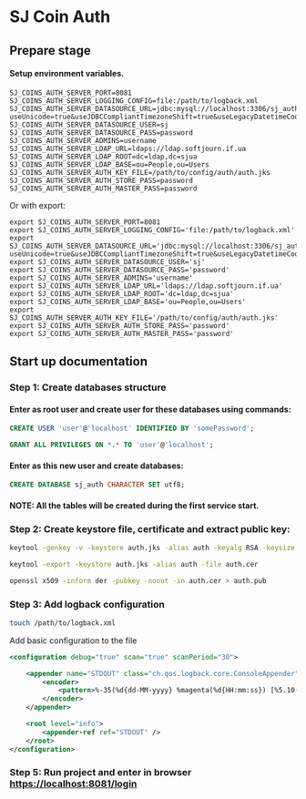 # SJ Coin Auth

## Prepare stage
#### Setup environment variables.
```
SJ_COINS_AUTH_SERVER_PORT=8081
SJ_COINS_AUTH_SERVER_LOGGING_CONFIG=file:/path/to/logback.xml
SJ_COINS_AUTH_SERVER_DATASOURCE_URL=jdbc:mysql://localhost:3306/sj_auth?useUnicode=true&useJDBCCompliantTimezoneShift=true&useLegacyDatetimeCode=false&serverTimezone=UTC&useSSL=false
SJ_COINS_AUTH_SERVER_DATASOURCE_USER=sj
SJ_COINS_AUTH_SERVER_DATASOURCE_PASS=password
SJ_COINS_AUTH_SERVER_ADMINS=username
SJ_COINS_AUTH_SERVER_LDAP_URL=ldaps://ldap.softjourn.if.ua
SJ_COINS_AUTH_SERVER_LDAP_ROOT=dc=ldap,dc=sjua
SJ_COINS_AUTH_SERVER_LDAP_BASE=ou=People,ou=Users
SJ_COINS_AUTH_SERVER_AUTH_KEY_FILE=/path/to/config/auth/auth.jks
SJ_COINS_AUTH_SERVER_AUTH_STORE_PASS=password
SJ_COINS_AUTH_SERVER_AUTH_MASTER_PASS=password
```
Or with export:
```
export SJ_COINS_AUTH_SERVER_PORT=8081
export SJ_COINS_AUTH_SERVER_LOGGING_CONFIG='file:/path/to/logback.xml'
export SJ_COINS_AUTH_SERVER_DATASOURCE_URL='jdbc:mysql://localhost:3306/sj_auth?useUnicode=true&useJDBCCompliantTimezoneShift=true&useLegacyDatetimeCode=false&serverTimezone=UTC&useSSL=false'
export SJ_COINS_AUTH_SERVER_DATASOURCE_USER='sj'
export SJ_COINS_AUTH_SERVER_DATASOURCE_PASS='password'
export SJ_COINS_AUTH_SERVER_ADMINS='username'
export SJ_COINS_AUTH_SERVER_LDAP_URL='ldaps://ldap.softjourn.if.ua'
export SJ_COINS_AUTH_SERVER_LDAP_ROOT='dc=ldap,dc=sjua'
export SJ_COINS_AUTH_SERVER_LDAP_BASE='ou=People,ou=Users'
export SJ_COINS_AUTH_SERVER_AUTH_KEY_FILE='/path/to/config/auth/auth.jks'
export SJ_COINS_AUTH_SERVER_AUTH_STORE_PASS='password'
export SJ_COINS_AUTH_SERVER_AUTH_MASTER_PASS='password'
```

## Start up documentation

### Step 1: Create databases structure

#### Enter as root user and create user for these databases using commands:

```sql
CREATE USER 'user'@'localhost' IDENTIFIED BY 'somePassword';

GRANT ALL PRIVILEGES ON *.* TO 'user'@'localhost';
```

#### Enter as this new user and create databases:

```sql
CREATE DATABASE sj_auth CHARACTER SET utf8;
```

#### NOTE: All the tables will be created during the first service start.

### Step 2: Create keystore file, certificate and extract public key:

```bash
keytool -genkey -v -keystore auth.jks -alias auth -keyalg RSA -keysize 2048 -validity 10000

keytool -export -keystore auth.jks -alias auth -file auth.cer

openssl x509 -inform der -pubkey -noout -in auth.cer > auth.pub
```

### Step 3: Add logback configuration

```bash
touch /path/to/logback.xml
```

Add basic configuration to the file

```xml
<configuration debug="true" scan="true" scanPeriod="30">

    <appender name="STDOUT" class="ch.qos.logback.core.ConsoleAppender">
        <encoder>
            <pattern>%-35(%d{dd-MM-yyyy} %magenta(%d{HH:mm:ss}) [%5.10(%thread)]) %highlight(%-5level) %cyan(%logger{16}) - %msg%n</pattern>
        </encoder>
    </appender>

    <root level="info">
        <appender-ref ref="STDOUT" />
    </root>
</configuration>
```

### Step 5: Run project and enter in browser [https://localhost:8081/login](https://localhost:8081/login)